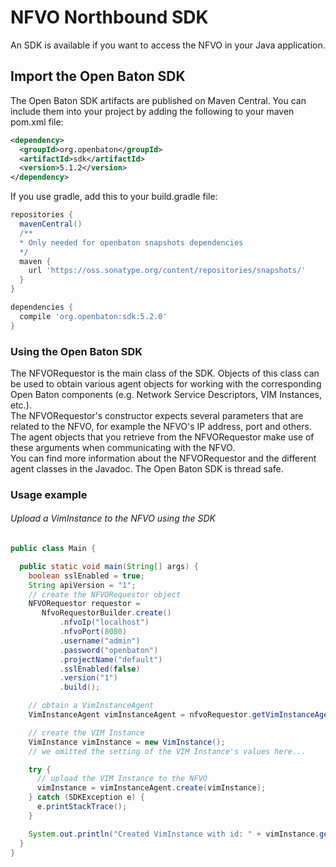 # NFVO Northbound SDK

An SDK is available if you want to access the NFVO in your Java application.

## Import the Open Baton SDK

The Open Baton SDK artifacts are published on Maven Central. You can include them into your project by adding the following to your maven pom.xml file:

```xml
<dependency>
  <groupId>org.openbaton</groupId>
  <artifactId>sdk</artifactId>
  <version>5.1.2</version>
</dependency>
```

If you use gradle, add this to your build.gradle file:

```gradle
repositories {
  mavenCentral()
  /**
  * Only needed for openbaton snapshots dependencies
  */
  maven {
    url 'https://oss.sonatype.org/content/repositories/snapshots/'
  }
}

dependencies {
  compile 'org.openbaton:sdk:5.2.0'
}
```


### Using the Open Baton SDK

The NFVORequestor is the main class of the SDK.
Objects of this class can be used to obtain various agent objects for working with the corresponding Open Baton components (e.g. Network Service Descriptors, VIM Instances, etc.).  
The NFVORequestor's constructor expects several parameters that are related to the NFVO, for example the NFVO's IP address, port and others.
The agent objects that you retrieve from the NFVORequestor make use of these arguments when communicating with the NFVO.  
You can find more information about the NFVORequestor and the different agent classes in the Javadoc.
The Open Baton SDK is thread safe.

### Usage example

###### Upload a VimInstance to the NFVO using the SDK
```java
public class Main {

  public static void main(String[] args) {
    boolean sslEnabled = true;
    String apiVersion = "1";
    // create the NFVORequestor object
    NFVORequestor requestor =
       NfvoRequestorBuilder.create()
           .nfvoIp("localhost")
           .nfvoPort(8080)
           .username("admin")
           .password("openbaton")
           .projectName("default")
           .sslEnabled(false)
           .version("1")
           .build();

    // obtain a VimInstanceAgent
    VimInstanceAgent vimInstanceAgent = nfvoRequestor.getVimInstanceAgent();

    // create the VIM Instance
    VimInstance vimInstance = new VimInstance();
    // we omitted the setting of the VIM Instance's values here...

    try {
      // upload the VIM Instance to the NFVO
      vimInstance = vimInstanceAgent.create(vimInstance);
    } catch (SDKException e) {
      e.printStackTrace();
    }

    System.out.println("Created VimInstance with id: " + vimInstance.getId());
  }
}
```

<!---
References
-->
